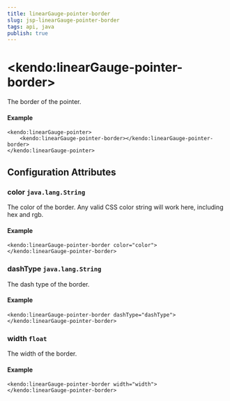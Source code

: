 ```yaml
---
title: linearGauge-pointer-border
slug: jsp-linearGauge-pointer-border
tags: api, java
publish: true
---
```


# \<kendo:linearGauge-pointer-border\>

The border of the pointer.

#### Example
    <kendo:linearGauge-pointer>
        <kendo:linearGauge-pointer-border></kendo:linearGauge-pointer-border>
    </kendo:linearGauge-pointer>

## Configuration Attributes

### color `java.lang.String`

The color of the border.
Any valid CSS color string will work here, including hex and rgb.

#### Example
    <kendo:linearGauge-pointer-border color="color">
    </kendo:linearGauge-pointer-border>

### dashType `java.lang.String`

The dash type of the border.

#### Example
    <kendo:linearGauge-pointer-border dashType="dashType">
    </kendo:linearGauge-pointer-border>

### width `float`

The width of the border.

#### Example
    <kendo:linearGauge-pointer-border width="width">
    </kendo:linearGauge-pointer-border>

